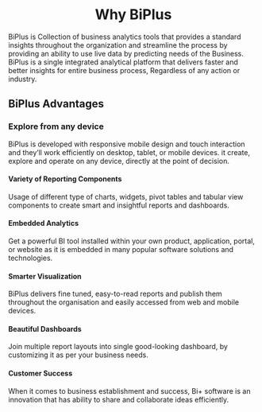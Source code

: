                           

<center><h1>Why BiPlus </h1></center> 



BiPlus is Collection of business analytics tools that provides a standard insights throughout the organization and streamline the process by providing an ability to use live data by predicting needs of the Business. BiPlus is a single integrated analytical platform that delivers faster and better insights for entire business process, Regardless of any action or industry.

## BiPlus Advantages

### Explore from any device

BiPlus is developed with responsive mobile design and touch interaction and they’ll work efficiently on desktop, tablet, or mobile devices. it create, explore and operate on any device, directly at the point of decision.

#### Variety of Reporting Components

Usage of different type of charts, widgets, pivot tables and tabular view components to create smart and insightful reports and dashboards.

#### Embedded Analytics

Get a powerful BI tool installed within your own product, application, portal, or website as it is embedded in many popular software solutions and technologies.

#### Smarter Visualization

BiPlus delivers fine tuned, easy-to-read reports and publish them throughout the organisation and easily accessed from web and mobile devices.

#### Beautiful Dashboards

Join multiple report layouts into single good-looking dashboard, by customizing it as per your business needs.

#### Customer Success

When it comes to business establishment and success, Bi+ software is an innovation that has ability to share and collaborate ideas efficiently.

<!--stackedit_data:
eyJoaXN0b3J5IjpbMzMwMjIxNTM5LC0xNDA1MDk3MzEwLDEyNT
I5MTUyMTYsLTI0MTkzNzA3Myw4NzYxNzUxMzcsMTg0ODg5NDU2
NywtMTYyMTQ2NTgwMywtMzc3NDk5MzEsMTg4ODc4NzMzOSwxMz
ExMDE3MTMwLDEzNDMzNzA1NzgsLTI2NjA4NzkxNSwtMjA3Mjg1
MTA4NSw0MjQzNTc4MzFdfQ==
-->